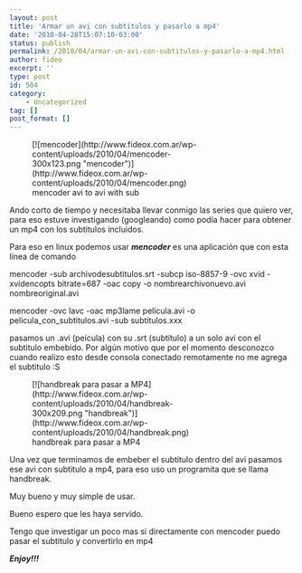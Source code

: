 ```yaml
---
layout: post
title: 'Armar un avi con subtitulos y pasarlo a mp4'
date: '2010-04-28T15:07:10-03:00'
status: publish
permalink: /2010/04/armar-un-avi-con-subtitulos-y-pasarlo-a-mp4.html
author: fideo
excerpt: ''
type: post
id: 504
category:
    - Uncategorized
tag: []
post_format: []
---
```

<figure aria-describedby="caption-attachment-506" class="wp-caption alignleft" id="attachment_506" style="width: 300px">[![mencoder](http://www.fideox.com.ar/wp-content/uploads/2010/04/mencoder-300x123.png "mencoder")](http://www.fideox.com.ar/wp-content/uploads/2010/04/mencoder.png)<figcaption class="wp-caption-text" id="caption-attachment-506">mencoder avi to avi with sub</figcaption></figure>

Ando corto de tiempo y necesitaba llevar conmigo las series que quiero ver, para eso estuve investigando (googleando) como podía hacer para obtener un mp4 con los subtitulos incluidos.

Para eso en linux podemos usar ***mencoder*** es una aplicación que con esta linea de comando

mencoder -sub archivodesubtitulos.srt -subcp iso-8857-9 -ovc xvid -xvidencopts bitrate=687 -oac copy -o nombrearchivonuevo.avi nombreoriginal.avi

<span>mencoder -ovc lavc -oac mp3lame pelicula.avi -o pelicula\_con\_subtitulos.avi -sub subtitulos.xxx</span>

pasamos un .avi (peícula) con su .srt (subtítulo) a un solo avi con el subtitulo embebido. Por algún motivo que por el momento desconozco cuando realizo esto desde consola conectado remotamente no me agrega el subtitulo :S

<figure aria-describedby="caption-attachment-508" class="wp-caption alignright" id="attachment_508" style="width: 300px">[![handbreak para pasar a MP4](http://www.fideox.com.ar/wp-content/uploads/2010/04/handbreak-300x209.png "handbreak")](http://www.fideox.com.ar/wp-content/uploads/2010/04/handbreak.png)<figcaption class="wp-caption-text" id="caption-attachment-508">handbreak para pasar a MP4</figcaption></figure>

Una vez que terminamos de embeber el subtitulo dentro del avi pasamos ese avi con subtitulo a mp4, para eso uso un programita que se llama handbreak.

Muy bueno y muy simple de usar.

Bueno espero que les haya servido.

Tengo que investigar un poco mas si directamente con mencoder puedo pasar el subtitulo y convertirlo en mp4

***Enjoy!!!***

